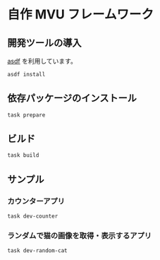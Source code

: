 # 自作 MVU フレームワーク

## 開発ツールの導入

[asdf](https://asdf-vm.com/) を利用しています。

```bash
asdf install
```

## 依存パッケージのインストール

```bash
task prepare
```

## ビルド

```bash
task build
```

## サンプル

### カウンターアプリ

```bash
task dev-counter
```

### ランダムで猫の画像を取得・表示するアプリ

```bash
task dev-random-cat
```
